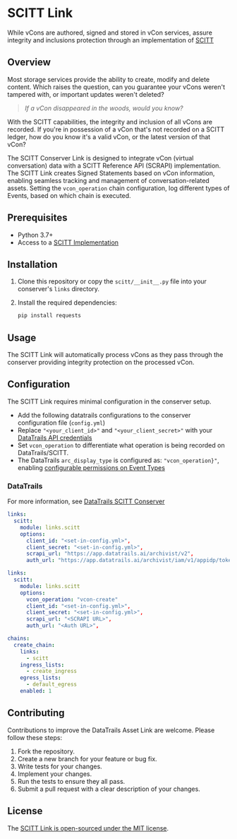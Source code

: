 # SCITT Link

While vCons are authored, signed and stored in vCon services, assure integrity and inclusions protection through an implementation of [SCITT][scitt-architecture]

## Overview

Most storage services provide the ability to create, modify and delete content.
Which raises the question, can you guarantee your vCons weren't tampered with, or important updates weren't deleted?

> _If a vCon disappeared in the woods, would you know?_

With the SCITT capabilities, the integrity and inclusion of all vCons are recorded.
If you're in possession of a vCon that's not recorded on a SCITT ledger, how do you know it's a valid vCon, or the latest version of that vCon?

The SCITT Conserver Link is designed to integrate vCon (virtual conversation) data with a SCITT Reference API (SCRAPI) implementation.
The SCITT Link creates Signed Statements based on vCon information, enabling seamless tracking and management of conversation-related assets.
Setting the `vcon_operation` chain configuration, log different types of Events, based on which chain is executed.

## Prerequisites

- Python 3.7+
- Access to a [SCITT Implementation][scitt-implementations]

## Installation

1. Clone this repository or copy the `scitt/__init__.py` file into your conserver's `links` directory.
2. Install the required dependencies:

   ```bash
   pip install requests
   ```

## Usage

The SCITT Link will automatically process vCons as they pass through the conserver providing integrity protection on the processed vCon.

## Configuration

The SCITT Link requires minimal configuration in the conserver setup.

- Add the following datatrails configurations to the conserver configuration file (`config.yml`)
- Replace `"<your_client_id>"` and `"<your_client_secret>"` with your [DataTrails API credentials](https://docs.datatrails.ai/developers/developer-patterns/getting-access-tokens-using-app-registrations/)
- Set `vcon_operation` to differentiate what operation is being recorded on DataTrails/SCITT.  
- The DataTrails `arc_display_type` is configured as: `"vcon_operation}"`, enabling [configurable permissions on Event Types](https://docs.datatrails.ai/platform/administration/sharing-access-outside-your-tenant/#creating-an-obac-policy)  

### DataTrails

For more information, see [DataTrails SCITT Conserver](https://docs.datatrails.ai/developers/api-reference/templates/scitt)

```yaml
links:
  scitt:
    module: links.scitt
    options:
      client_id: "<set-in-config.yml>",
      client_secret: "<set-in-config.yml>",
      scrapi_url: "https://app.datatrails.ai/archivist/v2",
      auth_url: "https://app.datatrails.ai/archivist/iam/v1/appidp/token",
```

```yaml
links:
  scitt:
    module: links.scitt
    options:
      vcon_operation: "vcon-create"
      client_id: "<set-in-config.yml>",
      client_secret: "<set-in-config.yml>",
      scrapi_url: "<SCRAPI URL>",
      auth_url: "<Auth URL>",

chains:
  create_chain:
    links:
      - scitt
    ingress_lists:
      - create_ingress
    egress_lists:
      - default_egress
    enabled: 1
```

## Contributing

Contributions to improve the DataTrails Asset Link are welcome.
Please follow these steps:

1. Fork the repository.
1. Create a new branch for your feature or bug fix.
1. Write tests for your changes.
1. Implement your changes.
1. Run the tests to ensure they all pass.
1. Submit a pull request with a clear description of your changes.

## License

The [SCITT Link is open-sourced under the MIT license](./LICENSE).

[scitt-architecture]:     https://datatracker.ietf.org/wg/scitt/about/
[scitt-implementations]:  https://scitt.io/implementations
